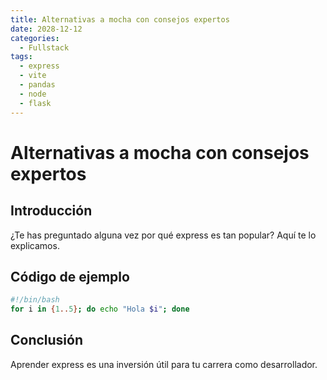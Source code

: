 ```yaml
---
title: Alternativas a mocha con consejos expertos
date: 2028-12-12
categories:
  - Fullstack
tags:
  - express
  - vite
  - pandas
  - node
  - flask
---
```


# Alternativas a mocha con consejos expertos

## Introducción

¿Te has preguntado alguna vez por qué express es tan popular? Aquí te lo explicamos.

## Código de ejemplo

```bash
#!/bin/bash
for i in {1..5}; do echo "Hola $i"; done
```

## Conclusión

Aprender express es una inversión útil para tu carrera como desarrollador.